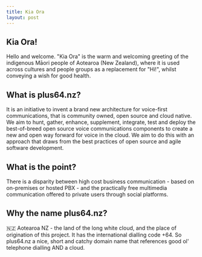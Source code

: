 ```yaml
---
title: Kia Ora
layout: post
---
```

## Kia Ora!
Hello and welcome. "Kia Ora" is the warm and welcoming greeting of the indigenous Māori people of Aotearoa (New Zealand), where it is used across cultures and people groups as a replacement for "Hi!", whilst conveying a wish for good health.

## What is plus64.nz?
It is an initiative to invent a brand new architecture for voice-first communications, that is community owned, open source and cloud native. We aim to hunt, gather, enhance, supplement, integrate, test and deploy the best-of-breed open source voice communications components to create a new and open way forward for voice in the cloud. We aim to do this with an approach that draws from the best practices of open source and agile software development.

## What is the point?
There is a disparity between high cost business communication - based on on-premises or hosted PBX - and the practically free multimedia communication offered to private users through social platforms.


## Why the name plus64.nz?
:new_zealand: Aotearoa NZ - the land of the long white cloud, and the place of origination of this project. It has the international dialling code +64. So plus64.nz a nice, short and catchy domain name that references good ol' telephone dialling AND a cloud.
